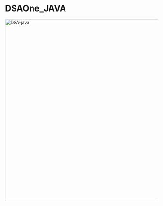 # DSAOne_JAVA

<img width="600" alt="DSA-java" src="https://user-images.githubusercontent.com/73836166/188901155-c4057d0e-f110-428f-a59c-c204403eb7f8.png">
